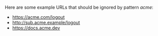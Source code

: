 Here are some example URLs that should be ignored by pattern *acme*:

- https://acme.com/logout
- http://sub.acme.example/logout
- https://docs.acme.dev

